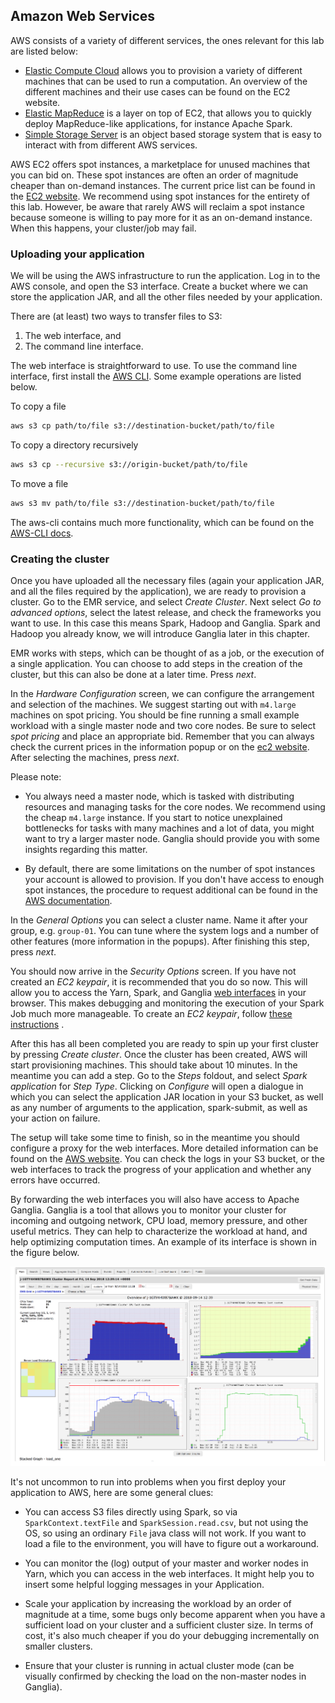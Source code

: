 ## Amazon Web Services

AWS consists of a variety of different services, the ones relevant for this lab
are listed below:

- [Elastic Compute Cloud](https://aws.amazon.com/ec2/) allows you to provision 
  a variety of different machines that can be used to run a computation. An 
  overview of the different machines and their use cases can be found on the EC2 
  website.
- [Elastic MapReduce](https://aws.amazon.com/emr/) is a layer on top of EC2, 
  that allows you to quickly deploy MapReduce-like applications, for instance 
  Apache Spark.
- [Simple Storage Server](https://aws.amazon.com/s3/) is an object based storage
  system that is easy to interact with from different AWS services.

AWS EC2 offers spot instances, a marketplace for unused machines that you can
bid on. These spot instances are often an order of magnitude cheaper than
on-demand instances. The current price list can be found in the 
[EC2 website](https://aws.amazon.com/ec2/spot/pricing/). We recommend using
spot instances for the entirety of this lab.
However, be aware that rarely AWS will reclaim a spot instance because someone
is willing to pay more for it as an on-demand instance.
When this happens, your cluster/job may fail.

### Uploading your application

We will be using the AWS infrastructure to run the application. Log in to the 
AWS console, and open the S3 interface. Create a bucket where we can store the
application JAR, and all the other files needed by your application.

There are (at least) two ways to transfer files to S3:

1.  The web interface, and
2.  The command line interface.

The web interface is straightforward to use. To use the command line interface,
first install the [AWS CLI](http://docs.aws.amazon.com/cli/latest/userguide/installing.html).
Some example operations are listed below.

To copy a file

```bash
aws s3 cp path/to/file s3://destination-bucket/path/to/file
```

To copy a directory recursively

```bash
aws s3 cp --recursive s3://origin-bucket/path/to/file
```

To move a file

```bash
aws s3 mv path/to/file s3://destination-bucket/path/to/file
```

The aws-cli contains much more functionality, which can be found on the
[AWS-CLI docs](https://aws.amazon.com/cli/).

### Creating the cluster

Once you have uploaded all the necessary files (again your application JAR, and
all the files required by the application), we are ready to provision a
cluster. Go to the EMR service, and select _Create Cluster_. Next select _Go to
advanced options_, select the latest release, and check the frameworks you want
to use. In this case this means Spark, Hadoop and Ganglia. Spark and Hadoop you
already know, we will introduce Ganglia later in this chapter.

EMR works with steps, which can be thought of as a job, or the execution of a
single application. You can choose to add steps in the creation of the cluster,
but this can also be done at a later time. Press _next_.

In the _Hardware Configuration_ screen, we can configure the arrangement and
selection of the machines. We suggest starting out with `m4.large` machines on
spot pricing. You should be fine running a small example workload with a single
master node and two core nodes. Be sure to select _spot pricing_ and
place an appropriate bid. Remember that you can always check the current prices
in the information popup or on the [ec2 website](https://aws.amazon.com/ec2/spot/pricing/).
After selecting the machines, press _next_.

Please note:

- You always need a master node, which is tasked with distributing
  resources and managing tasks for the core nodes. We recommend using
  the cheap `m4.large` instance. If you start to notice unexplained
  bottlenecks for tasks with many machines and a lot of data, you might want
  to try a larger master node. Ganglia should provide you with some insights
  regarding this matter.

- By default, there are some limitations on the number of spot instances
  your account is allowed to provision. If you don't have access to enough
  spot instances, the procedure to request additional can be found in the
  [AWS documentation](http://docs.aws.amazon.com/AWSEC2/latest/UserGuide/using-spot-limits.html).

In the _General Options_ you can select a cluster name. Name it after your 
group, e.g. `group-01`. You can tune where the system logs and a number of other 
features (more information in the popups). After finishing this step, press 
_next_.

You should now arrive in the _Security Options_ screen. If you have not created
an _EC2 keypair_, it is recommended that you do so now. This will allow you to
access the Yarn, Spark, and Ganglia 
[web interfaces](https://docs.aws.amazon.com/emr/latest/ManagementGuide/emr-web-interfaces.html)
in your browser. This makes debugging and monitoring the execution of your Spark
Job much more manageable. To create an _EC2 keypair_, follow 
[these instructions](https://docs.aws.amazon.com/AWSEC2/latest/UserGuide/ec2-key-pairs.html)
.

After this has all been completed you are ready to spin up your first cluster
by pressing _Create cluster_. Once the cluster has been created, AWS will start
provisioning machines. This should take about 10 minutes. In the meantime you
can add a step. Go to the _Steps_ foldout, and select _Spark application_ for
_Step Type_. Clicking on _Configure_ will open a dialogue in which you can
select the application JAR location in your S3 bucket, as well as any number
of arguments to the application, spark-submit, as well as your action on
failure.

The setup will take some time to finish, so in the meantime you should
configure a proxy for the web interfaces. More detailed information can be
found on the [AWS website](http://docs.aws.amazon.com/emr/latest/ManagementGuide/emr-web-interfaces.html). 
You can check the logs in your S3 bucket, or the web interfaces to track the 
progress of your application and whether any errors have occurred.

By forwarding the web interfaces you will also have access to Apache Ganglia.
Ganglia is a tool that allows you to monitor your cluster for incoming and
outgoing network, CPU load, memory pressure, and other useful metrics. They can
help to characterize the workload at hand, and help optimizing computation
times. An example of its interface is shown in the figure below.

![Ganglia screenshot](../assets/images/ganglia.png)

It's not uncommon to run into problems when you first deploy your application
to AWS, here are some general clues:

- You can access S3 files directly using Spark, so via
  `SparkContext.textFile` and `SparkSession.read.csv`, but not using the OS,
  so using an ordinary `File` java class will not work. If you want to load a
  file to the environment, you will have to figure out a workaround.

- You can monitor the (log) output of your master and worker nodes in Yarn,
  which you can access in the web interfaces. It might help you to insert
  some helpful logging messages in your Application.

- Scale your application by increasing the workload by an order of magnitude
  at a time, some bugs only become apparent when you have a sufficient load
  on your cluster and a sufficient cluster size. In terms of cost, it's also
  much cheaper if you do your debugging incrementally on smaller clusters.

- Ensure that your cluster is running in actual cluster mode (can be visually
  confirmed by checking the load on the non-master nodes in Ganglia).
